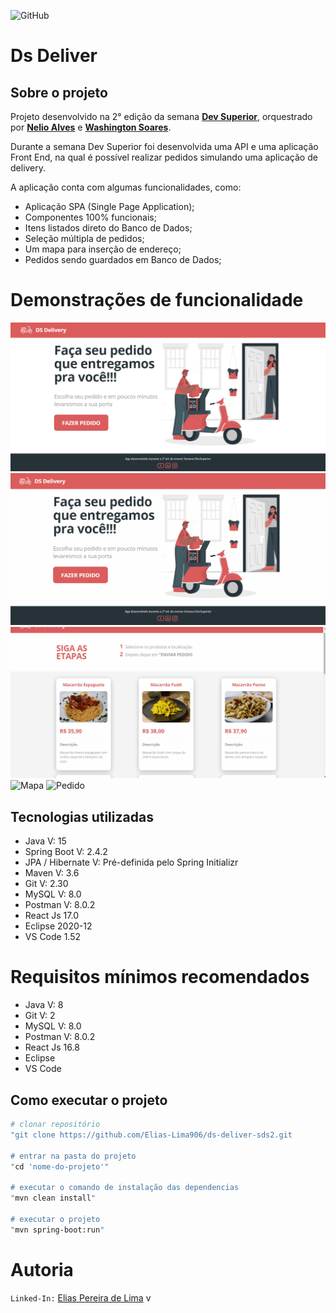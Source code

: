 ![GitHub](https://img.shields.io/github/license/Elias-Lima906/trilha-de-conhecimento-back-end-java)

# Ds Deliver

## Sobre o projeto

Projeto desenvolvido na 2° edição da semana [**Dev Superior**](https://www.youtube.com/c/DevSuperior/featured), 
orquestrado por [**Nelio Alves**](https://www.linkedin.com/in/nelio-alves) e [**Washington Soares**](https://www.linkedin.com/in/washington-soares-braga).

Durante a semana Dev Superior foi desenvolvida uma API e uma aplicação Front End, na qual é possível realizar pedidos
simulando uma aplicação de delivery.

A aplicação conta com algumas funcionalidades, como:

- Aplicação SPA (Single Page Application);
- Componentes 100% funcionais;
- Itens listados direto do Banco de Dados;
- Seleção múltipla de pedidos;
- Um mapa para inserção de endereço;
- Pedidos sendo guardados em Banco de Dados;

# Demonstrações de funcionalidade



![Pagina inicial estatica](https://github.com/Elias-Lima906/ds-deliver-sds2/blob/main/images/Pag%20Inicial%20Estatica.png)
![Pagina inicial](https://github.com/Elias-Lima906/ds-deliver-sds2/blob/main/images/Pag%20Inicial.gif)
![Seleção](https://github.com/Elias-Lima906/ds-deliver-sds2/blob/main/images/Sele%C3%A7%C3%A3o.gif)
![Mapa](https://github.com/Elias-Lima906/ds-deliver-sds2/blob/main/images/Mapa.gif)
![Pedido](https://github.com/Elias-Lima906/ds-deliver-sds2/blob/main/images/Pedido.gif)
 
 
 ## Tecnologias utilizadas

- Java V: 15
- Spring Boot V: 2.4.2
- JPA / Hibernate V: Pré-definida pelo Spring Initializr
- Maven V: 3.6
- Git V: 2.30
- MySQL V: 8.0
- Postman V: 8.0.2
- React Js 17.0
- Eclipse 2020-12
- VS Code 1.52

 
 # Requisitos mínimos recomendados
 
- Java V: 8
- Git V: 2
- MySQL V: 8.0
- Postman V: 8.0.2
- React Js 16.8
- Eclipse 
- VS Code

## Como executar o projeto

```bash
# clonar repositório
"git clone https://github.com/Elias-Lima906/ds-deliver-sds2.git

# entrar na pasta do projeto
"cd 'nome-do-projeto'"

# executar o comando de instalação das dependencias
"mvn clean install"

# executar o projeto
"mvn spring-boot:run"
```

# Autoria

```Linked-In:``` [Elias Pereira de Lima](https://www.linkedin.com/in/elias-lima-298373190)
v
